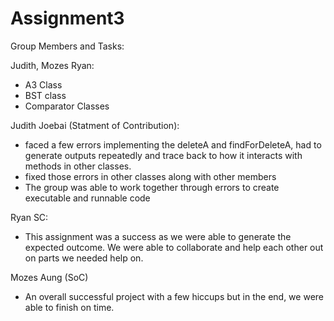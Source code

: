 # Assignment3

Group Members and Tasks:

Judith, Mozes Ryan:
-  A3 Class
-  BST class
-  Comparator Classes

Judith Joebai (Statment of Contribution):
- faced a few errors implementing the deleteA and findForDeleteA, had to generate outputs repeatedly and trace back to how it interacts with methods in other classes.
- fixed those errors in other classes along with other members 
- The group was able to work together through errors to create executable and runnable code 

Ryan SC:
-  This assignment was a success as we were able to generate the expected outcome. We were able to collaborate and help each other out on parts we needed help on.

Mozes Aung (SoC)
- An overall successful project with a few hiccups but in the end, we were able to finish on time.

